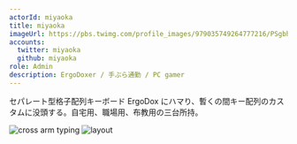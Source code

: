 ```yaml
---
actorId: miyaoka
title: miyaoka
imageUrl: https://pbs.twimg.com/profile_images/979035749264777216/PSgbh9Cq_200x200.jpg
accounts:
  twitter: miyaoka
  github: miyaoka
role: Admin
description: ErgoDoxer / 手ぶら通勤 / PC gamer
---
```


セパレート型格子配列キーボード ErgoDox にハマり、暫くの間キー配列のカスタムに没頭する。自宅用、職場用、布教用の三台所持。

<img src="https://pbs.twimg.com/media/DH554WUUQAAZIwL.jpg" alt="cross arm typing">
<img src="https://pbs.twimg.com/media/C34wM_3VcAMdWZ9.jpg" alt="layout">
